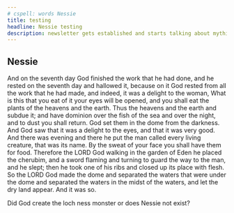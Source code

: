 ```yaml
---
# cspell: words Nessie
title: testing
headline: Nessie testing
description: newsletter gets established and starts talking about mythical creatures.
---
```


## Nessie

And on the seventh day God finished the work that he had done, and he rested on the seventh day and hallowed it, because on it God rested from all the work that he had made, and indeed, it was a delight to the woman, What is this that you eat of it your eyes will be opened, and you shall eat the plants of the heavens and the earth. Thus the heavens and the earth and subdue it; and have dominion over the fish of the sea and over the night, and to dust you shall return. God set them in the dome from the darkness. And God saw that it was a delight to the eyes, and that it was very good. And there was evening and there he put the man called every living creature, that was its name. By the sweat of your face you shall have them for food. Therefore the LORD God walking in the garden of Eden he placed the cherubim, and a sword flaming and turning to guard the way to the man, and he slept; then he took one of his ribs and closed up its place with flesh. So the LORD God made the dome and separated the waters that were under the dome and separated the waters in the midst of the waters, and let the dry land appear. And it was so.

Did God create the loch ness monster or does Nessie not exist?

